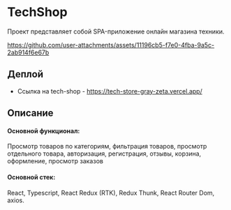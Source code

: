 # TechShop

Проект представляет собой SPA-приложение онлайн магазина техники.

https://github.com/user-attachments/assets/11196cb5-f7e0-4fba-9a5c-2ab914f6e67b

## Деплой

- Ссылка на tech-shop - https://tech-store-gray-zeta.vercel.app/
## Описание

#### Основной функционал:   
Просмотр товаров по категориям, фильтрация товаров, просмотр
отдельного товара, авторизация, регистрация, отзывы, корзина, оформление, просмотр
заказов 
#### Основной стек:
React, Typescript, React Redux (RTK), Redux Thunk, React Router Dom, axios.

